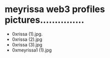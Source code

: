 # meyrissa web3 profiles pictures...............
- 0xrissa (1).jpg.
- 0xrissa (2).jpg
- 0xrissa (3).jpg
- 0xmeyrissa1 (1).jpg

